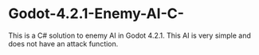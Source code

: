 # Godot-4.2.1-Enemy-AI-C-
This is a C# solution to enemy AI in Godot 4.2.1. This AI is very simple and does not have an attack function. 
